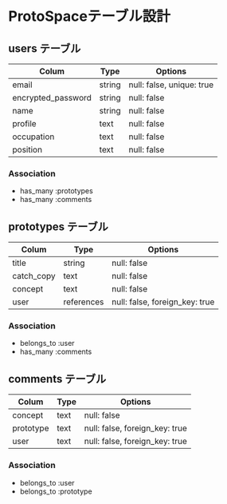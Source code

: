 # ProtoSpaceテーブル設計

## users テーブル
| Colum              | Type       | Options                        |
| ------------------ | ---------- | ------------------------------ |
| email              | string     | null: false, unique: true      |
| encrypted_password | string     | null: false                    |
| name               | string     | null: false                    |
| profile            | text       | null: false                    |
| occupation         | text       | null: false                    |
| position           | text       | null: false                    |

### Association

- has_many :prototypes
- has_many :comments

## prototypes テーブル
| Colum              | Type       | Options                        |
| ------------------ | ---------- | ------------------------------ |
| title              | string     | null: false                    |
| catch_copy         | text       | null: false                    |
| concept            | text       | null: false                    |
| user               | references | null: false, foreign_key: true |

### Association

- belongs_to :user
- has_many :comments


## comments テーブル
| Colum              | Type       | Options                        |
| ------------------ | ---------- | ------------------------------ |
| concept            | text       | null: false                    |
| prototype          | text       | null: false, foreign_key: true |
| user               | text       | null: false, foreign_key: true |

### Association

- belongs_to :user
- belongs_to :prototype
